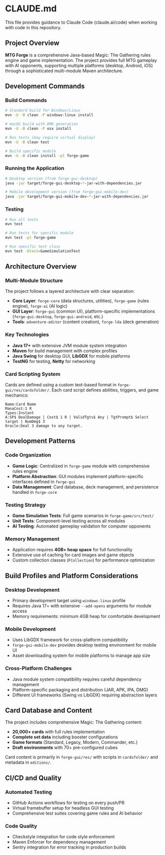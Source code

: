 # CLAUDE.md

This file provides guidance to Claude Code (claude.ai/code) when working with code in this repository.

## Project Overview

**MTG Forge** is a comprehensive Java-based Magic: The Gathering rules engine and game implementation. The project provides full MTG gameplay with AI opponents, supporting multiple platforms (desktop, Android, iOS) through a sophisticated multi-module Maven architecture.

## Development Commands

### Build Commands
```bash
# Standard build for Windows/Linux
mvn -U -B clean -P windows-linux install

# macOS build with DMG generation
mvn -U -B clean -P osx install

# Run tests (may require virtual display)
mvn -U -B clean test

# Build specific module
mvn -U -B clean install -pl forge-game
```

### Running the Application
```bash
# Desktop version (from forge-gui-desktop)
java -jar target/forge-gui-desktop-*-jar-with-dependencies.jar

# Mobile development version (from forge-gui-mobile-dev) 
java -jar target/forge-gui-mobile-dev-*-jar-with-dependencies.jar
```

### Testing
```bash
# Run all tests
mvn test

# Run tests for specific module
mvn test -pl forge-game

# Run specific test class
mvn test -Dtest=GameSimulationTest
```

## Architecture Overview

### Multi-Module Structure
The project follows a layered architecture with clear separation:

- **Core Layer**: `forge-core` (data structures, utilities), `forge-game` (rules engine), `forge-ai` (AI logic)
- **GUI Layer**: `forge-gui` (common UI), platform-specific implementations (`forge-gui-desktop`, `forge-gui-android`, etc.)
- **Tools**: `adventure-editor` (content creation), `forge-lda` (deck generation)

### Key Technologies
- **Java 17+** with extensive JVM module system integration
- **Maven** for build management with complex profiles
- **Java Swing** for desktop GUI, **LibGDX** for mobile platforms
- **TestNG** for testing, **Netty** for networking

### Card Scripting System
Cards are defined using a custom text-based format in `forge-gui/res/cardsfolder/`. Each card script defines abilities, triggers, and game mechanics:

```
Name:Card Name
ManaCost:1 R
Types:Instant
A:SP$ DealDamage | Cost$ 1 R | ValidTgts$ Any | TgtPrompt$ Select target | NumDmg$ 3
Oracle:Deal 3 damage to any target.
```

## Development Patterns

### Code Organization
- **Game Logic**: Centralized in `forge-game` module with comprehensive rules engine
- **Platform Abstraction**: GUI modules implement platform-specific interfaces defined in `forge-gui`
- **Data Management**: Card database, deck management, and persistence handled in `forge-core`

### Testing Strategy
- **Game Simulation Tests**: Full game scenarios in `forge-game/src/test/`
- **Unit Tests**: Component-level testing across all modules
- **AI Testing**: Automated gameplay validation for computer opponents

### Memory Management
- Application requires **4GB+ heap space** for full functionality
- Extensive use of caching for card images and game objects
- Custom collection classes (`FCollection`) for performance optimization

## Build Profiles and Platform Considerations

### Desktop Development
- Primary development target using `windows-linux` profile
- Requires Java 17+ with extensive `--add-opens` arguments for module access
- Memory requirements: minimum 4GB heap for comfortable development

### Mobile Development
- Uses LibGDX framework for cross-platform compatibility
- `forge-gui-mobile-dev` provides desktop testing environment for mobile UI
- Asset downloading system for mobile platforms to manage app size

### Cross-Platform Challenges
- Java module system compatibility requires careful dependency management
- Platform-specific packaging and distribution (JAR, APK, IPA, DMG)
- Different UI frameworks (Swing vs LibGDX) requiring abstraction layers

## Card Database and Content

The project includes comprehensive Magic: The Gathering content:
- **20,000+ cards** with full rules implementation
- **Complete set data** including booster configurations
- **Game formats** (Standard, Legacy, Modern, Commander, etc.)
- **Draft environments** with 70+ pre-configured cubes

Card content is primarily in `forge-gui/res/` with scripts in `cardsfolder/` and metadata in `editions/`.

## CI/CD and Quality

### Automated Testing
- GitHub Actions workflows for testing on every push/PR
- Virtual framebuffer setup for headless GUI testing
- Comprehensive test suites covering game rules and AI behavior

### Code Quality
- Checkstyle integration for code style enforcement
- Maven Enforcer for dependency management
- Sentry integration for error tracking in production builds